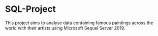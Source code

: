 # SQL-Project

This project aims to analyse data containing famous paintings across the world with their artists using Microsoft Sequel Server 2019.
